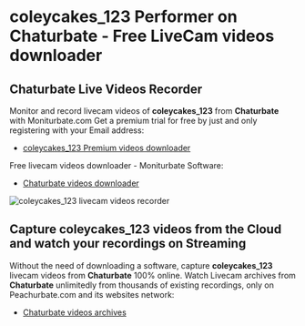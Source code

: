 # coleycakes_123 Performer on Chaturbate - Free LiveCam videos downloader

## Chaturbate Live Videos Recorder

Monitor and record livecam videos of **coleycakes_123** from **Chaturbate** with Moniturbate.com
Get a premium trial for free by just and only registering with your Email address:
* [coleycakes_123 Premium videos downloader](https://moniturbate.com/request-demo-licence-key.html)

Free livecam videos downloader - Moniturbate Software:
* [Chaturbate videos downloader](https://moniturbate.com/moniturbate-download-software.html)

![coleycakes_123 livecam videos recorder](https://peachurnet.com/templates/moniturbate-software.png)


## Capture coleycakes_123 videos from the Cloud and watch your recordings on Streaming

Without the need of downloading a software, capture **coleycakes_123** livecam videos from **Chaturbate** 100% online.
Watch Livecam archives from **Chaturbate** unlimitedly from thousands of existing recordings, only on Peachurbate.com and its websites network:
* [Chaturbate videos archives](https://peachurnet.com/)